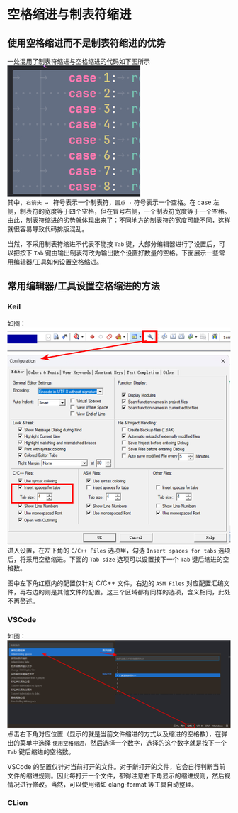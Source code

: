 # 空格缩进与制表符缩进

## 使用空格缩进而不是制表符缩进的优势

一处混用了制表符缩进与空格缩进的代码如下图所示<br>
![](./_attach/tab-insert-example.jpg)<br>
其中，`右箭头 → ` 符号表示一个制表符，`圆点 ·` 符号表示一个空格。在 case 左侧，制表符的宽度等于四个空格，但在冒号右侧，一个制表符宽度等于一个空格。由此，制表符缩进的劣势就体现出来了：不同地方的制表符的宽度可能不同，这样就很容易导致代码排版混乱。

当然，不采用制表符缩进不代表不能按 `Tab` 键，大部分编辑器进行了设置后，可以把按下 `Tab` 键由输出制表符改为输出数个设置好数量的空格。下面展示一些常用编辑器/工具如何设置空格缩进。

## 常用编辑器/工具设置空格缩进的方法

### Keil

如图：<br>
![](./_attach/keil-setting-space-insert.jpg)<br>
进入设置，在左下角的 `C/C++ Files` 选项里，勾选 `Insert spaces for tabs` 选项后，将采用空格缩进。下面的 `Tab size` 选项可以设置按下一个 `Tab` 键后缩进的空格数。

图中左下角红框内的配置仅针对 C/C++ 文件，右边的 `ASM Files` 对应配置汇编文件，再右边的则是其他文件的配置。这三个区域都有同样的选项，含义相同，此处不再赘述。

### VSCode

如图：<br>
![](./_attach/vscode-space-insert-setting.jpg)<br>
点击右下角对应位置（显示的就是当前文件缩进的方式以及缩进的空格数），在弹出的菜单中选择 `使用空格缩进`，然后选择一个数字，选择的这个数字就是按下一个 `Tab` 键后缩进的空格数。

VSCode 的配置仅针对当前打开的文件。对于新打开的文件，它会自行判断当前文件的缩进规则。因此每打开一个文件，都得注意右下角显示的缩进规则，然后视情况进行修改。当然，可以使用诸如 clang-format 等工具自动整理。

### CLion


